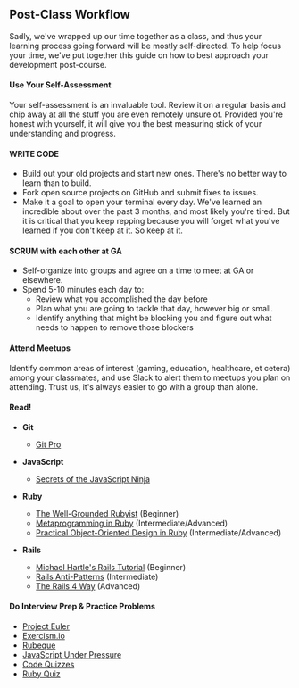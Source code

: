 ## Post-Class Workflow

Sadly, we've wrapped up our time together as a class, and thus your learning process going forward will be mostly self-directed. To help focus your time, we've put together this guide on how to best approach your development post-course.

#### Use Your Self-Assessment

Your self-assessment is an invaluable tool. Review it on a regular basis and chip away at all the stuff you are even remotely unsure of. Provided you're honest with yourself, it will give you the best measuring stick of your understanding and progress.

#### WRITE CODE

* Build out your old projects and start new ones. There's no better way to learn than to build.
* Fork open source projects on GitHub and submit fixes to issues.
* Make it a goal to open your terminal every day. We've learned an incredible about over the past 3 months, and most likely you're tired. But it is critical that you keep repping because you will forget what you've learned if you don't keep at it. So keep at it.

#### SCRUM with each other at GA

* Self-organize into groups and agree on a time to meet at GA or elsewhere.
* Spend 5-10 minutes each day to:
  * Review what you accomplished the day before
  * Plan what you are going to tackle that day, however big or small.
  * Identify anything that might be blocking you and figure out what needs to happen to remove those blockers

#### Attend Meetups

Identify common areas of interest (gaming, education, healthcare, et cetera) among your classmates, and use Slack to alert them to meetups you plan on attending. Trust us, it's always easier to go with a group than alone.

#### Read! 

* __Git__
  * [Git Pro](http://www.amazon.com/Pro-Git-Scott-Chacon/dp/1430218339/ref=sr_1_2?s=books&ie=UTF8&qid=1414681405&sr=1-2&keywords=git+pro)
* __JavaScript__
  * [Secrets of the JavaScript Ninja](http://www.amazon.com/Secrets-JavaScript-Ninja-John-Resig/dp/193398869X#)
* __Ruby__
  * [The Well-Grounded Rubyist](http://www.amazon.com/Well-Grounded-Rubyist-David-Black/dp/1617291692/ref=sr_1_12?ie=UTF8&qid=1426017186&sr=8-12&keywords=ruby) (Beginner)
  * [Metaprogramming in Ruby](https://s3.amazonaws.com/uploads.hipchat.com/39979/361571/5xOC1MAlzVFzVSK/Metaprogramming%20Ruby.pdf) (Intermediate/Advanced)
  * [Practical Object-Oriented Design in Ruby](http://www.amazon.com/Practical-Object-Oriented-Design-Ruby-Addison-Wesley/dp/0321721330/ref=sr_1_1?s=books&ie=UTF8&qid=1414681330&sr=1-1&keywords=practical+object-oriented+design+in+ruby) (Intermediate/Advanced)

* __Rails__
  * [Michael Hartle's Rails Tutorial](https://www.railstutorial.org/) (Beginner)
  * [Rails Anti-Patterns](http://www.amazon.com/Rails-AntiPatterns-Refactoring-Addison-Wesley-Professional/dp/0321604814) (Intermediate)
  * [The Rails 4 Way](http://www.amazon.com/Rails-Way-Addison-Wesley-Professional-Ruby/dp/0321944275/ref=sr_1_1?s=books&ie=UTF8&qid=1414681549&sr=1-1&keywords=The+Rails+4+way) (Advanced)

#### Do Interview Prep & Practice Problems

* [Project Euler](http://projecteuler.net/problems)
* [Exercism.io](http://exercism.io/)
* [Rubeque](http://www.rubeque.com/problems)
* [JavaScript Under Pressure](http://games.usvsth3m.com/javascript-under-pressure/)
* [Code Quizzes](http://www.codequizzes.com/)
* [Ruby Quiz](http://rubyquiz.com/)

